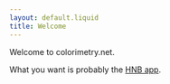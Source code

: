 ```yaml
---
layout: default.liquid
title: Welcome
---
```


Welcome to colorimetry.net.

What you want is probably the <a href="/hnb-app/">HNB app</a>.
